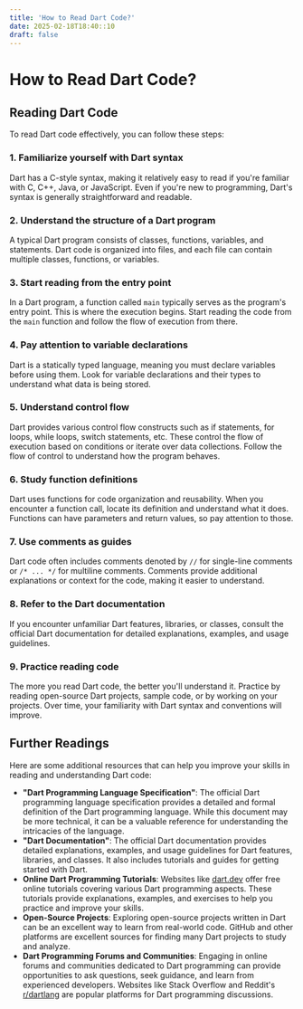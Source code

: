 ```yaml
---
title: 'How to Read Dart Code?'
date: 2025-02-18T18:40::10
draft: false
---
```


# How to Read Dart Code?

## Reading Dart Code

To read Dart code effectively, you can follow these steps:

### 1. Familiarize yourself with Dart syntax

Dart has a C-style syntax, making it relatively easy to read if you're familiar with C, C++, Java, or JavaScript. Even if you're new to programming, Dart's syntax is generally straightforward and readable.

### 2. Understand the structure of a Dart program

A typical Dart program consists of classes, functions, variables, and statements. Dart code is organized into files, and each file can contain multiple classes, functions, or variables.

### 3. Start reading from the entry point

In a Dart program, a function called `main` typically serves as the program's entry point. This is where the execution begins. Start reading the code from the `main` function and follow the flow of execution from there.

### 4. Pay attention to variable declarations

Dart is a statically typed language, meaning you must declare variables before using them. Look for variable declarations and their types to understand what data is being stored.

### 5. Understand control flow

Dart provides various control flow constructs such as if statements, for loops, while loops, switch statements, etc. These control the flow of execution based on conditions or iterate over data collections. Follow the flow of control to understand how the program behaves.

### 6. Study function definitions

Dart uses functions for code organization and reusability. When you encounter a function call, locate its definition and understand what it does. Functions can have parameters and return values, so pay attention to those.

### 7. Use comments as guides

Dart code often includes comments denoted by `//` for single-line comments or `/* ... */` for multiline comments. Comments provide additional explanations or context for the code, making it easier to understand.

### 8. Refer to the Dart documentation

If you encounter unfamiliar Dart features, libraries, or classes, consult the official Dart documentation for detailed explanations, examples, and usage guidelines.

### 9. Practice reading code

The more you read Dart code, the better you'll understand it. Practice by reading open-source Dart projects, sample code, or by working on your projects. Over time, your familiarity with Dart syntax and conventions will improve.

## Further Readings

Here are some additional resources that can help you improve your skills in reading and understanding Dart code:

- **"Dart Programming Language Specification"**: The official Dart programming language specification provides a detailed and formal definition of the Dart programming language. While this document may be more technical, it can be a valuable reference for understanding the intricacies of the language.
- **"Dart Documentation"**: The official Dart documentation provides detailed explanations, examples, and usage guidelines for Dart features, libraries, and classes. It also includes tutorials and guides for getting started with Dart.
- **Online Dart Programming Tutorials**: Websites like [dart.dev](https://dart.dev/) offer free online tutorials covering various Dart programming aspects. These tutorials provide explanations, examples, and exercises to help you practice and improve your skills.
- **Open-Source Projects**: Exploring open-source projects written in Dart can be an excellent way to learn from real-world code. GitHub and other platforms are excellent sources for finding many Dart projects to study and analyze.
- **Dart Programming Forums and Communities**: Engaging in online forums and communities dedicated to Dart programming can provide opportunities to ask questions, seek guidance, and learn from experienced developers. Websites like Stack Overflow and Reddit's [r/dartlang](https://www.reddit.com/r/dartlang/) are popular platforms for Dart programming discussions.

